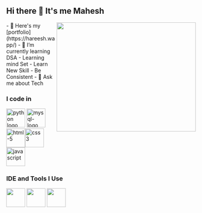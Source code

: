 ## Hi there 👋 It's me Mahesh

<img align="right" width="370" height="290" src="https://i.pinimg.com/originals/47/f0/34/47f0342cec72b800463bf003eac1257e.gif">
- 🔭 Here's my [portfolio](https://hareesh.wapp/)                                                 
- 🌱 I’m currently learning DSA
-   Learning mind Set
-   Learn New Skill
-   Be Consistent
- 💬 Ask me about Tech

### I code in
<img height="50" width="50" src="https://img.icons8.com/color/48/000000/python.png" alt="python logo"/> <img width="50" height="50" src="https://img.icons8.com/color/48/mysql-logo.png" alt="mysql-logo"/><img width="50" height="50" src="https://img.icons8.com/fluency/48/html-5.png" alt="html-5"/><img width="50" height="50" src="https://img.icons8.com/fluency/48/css3.png" alt="css3"/><img width="50" height="50" src="https://img.icons8.com/fluency/48/javascript.png" alt="javascript"/>

### IDE and Tools I Use

<img height="50" width="50" src="https://img.icons8.com/color/48/000000/visual-studio-code-2019.png"/> <img height="50" width="50" src="https://img.icons8.com/color/48/000000/pycharm.png"/> <img height="50" width="50" src="https://img.icons8.com/color/50/000000/git.png"/>
